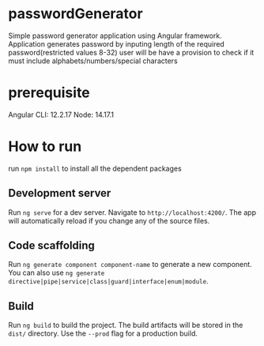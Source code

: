 # passwordGenerator
Simple password generator application using Angular framework. Application generates password by inputing length of the required password(restricted values 8-32)
user will be have a provision to check if it must include alphabets/numbers/special characters 

# prerequisite
Angular CLI: 12.2.17
Node: 14.17.1

# How to run
run `npm install` to install all the dependent packages


## Development server

Run `ng serve` for a dev server. Navigate to `http://localhost:4200/`. The app will automatically reload if you change any of the source files.

## Code scaffolding

Run `ng generate component component-name` to generate a new component. You can also use `ng generate directive|pipe|service|class|guard|interface|enum|module`.

## Build

Run `ng build` to build the project. The build artifacts will be stored in the `dist/` directory. Use the `--prod` flag for a production build.